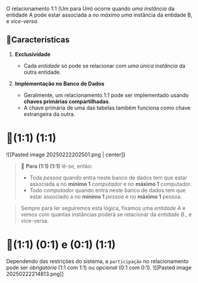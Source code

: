 O relacionamento 1:1 (Um para Um) ocorre quando *uma instância* da entidade A pode estar associada a *no máximo uma* instância da entidade B, e *vice-versa*.
## 🔹Características
1. **Exclusividade**
    - Cada *entidade* só pode se relacionar com *uma única instância* da outra entidade.

2. **Implementação no Banco de Dados**
    - Geralmente, um relacionamento 1:1 pode ser implementado usando **chaves primárias compartilhadas**.
    - A chave primária de uma das tabelas também funciona como chave estrangeira da outra.

# 🔺(1:1) (1:1)

![[Pasted image 20250222202501.png | center]]

> 🔎 **Para (1:1) (1:1)** lê-se, então:
> - Toda *pessoa* quando entra neste banco de dados tem que estar associada a no **mínimo 1** *computador* e no **máximo 1** computador.
> - Todo *computador* quando entra neste banco de dados tem que estar associado a no **mínimo 1** *pessoa* e no **máximo 1** pessoa.

> Sempre para ler seguiremos esta lógica, fixamos uma *entidade A* e vemos com quantas instâncias poderá se relacionar da *entidade B*., e vice-versa.

# 🔺(1:1) (0:1) e (0:1) (1:1)

Dependendo das restrições do sistema, a ``participação`` no relacionamento pode ser *obrigatória* (1:1 com 1:1) ou *opcional* (0:1 com 0:1).
![[Pasted image 20250222214813.png]]
